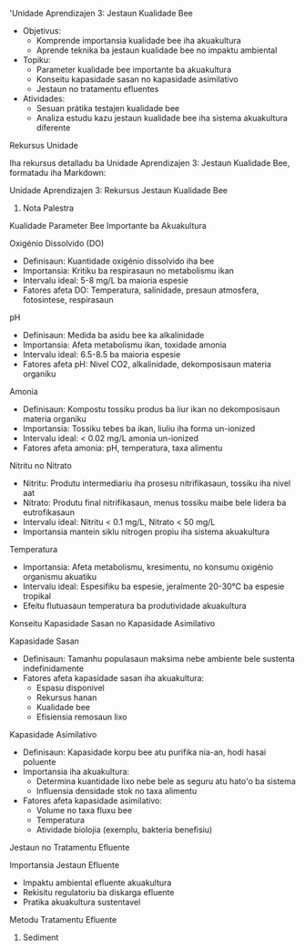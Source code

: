 'Unidade Aprendizajen 3: Jestaun Kualidade Bee
- Objetivus:
  * Komprende importansia kualidade bee iha akuakultura
  * Aprende teknika ba jestaun kualidade bee no impaktu ambiental
- Topiku:
  * Parameter kualidade bee importante ba akuakultura
  * Konseitu kapasidade sasan no kapasidade asimilativo
  * Jestaun no tratamentu efluentes
- Atividades:
  * Sesuan prátika testajen kualidade bee
  * Analiza estudu kazu jestaun kualidade bee iha sistema akuakultura diferente

Rekursus Unidade

Iha rekursus detalladu ba Unidade Aprendizajen 3: Jestaun Kualidade Bee, formatadu iha Markdown:

Unidade Aprendizajen 3: Rekursus Jestaun Kualidade Bee

1. Nota Palestra

Kualidade Parameter Bee Importante ba Akuakultura

Oxigénio Dissolvido (DO)
- Definisaun: Kuantidade oxigénio dissolvido iha bee
- Importansia: Kritiku ba respirasaun no metabolismu ikan
- Intervalu ideal: 5-8 mg/L ba maioria espesie
- Fatores afeta DO: Temperatura, salinidade, presaun atmosfera, fotosintese, respirasaun

pH
- Definisaun: Medida ba asidu bee ka alkalinidade
- Importansia: Afeta metabolismu ikan, toxidade amonia
- Intervalu ideal: 6.5-8.5 ba maioria espesie
- Fatores afeta pH: Nivel CO2, alkalinidade, dekomposisaun materia organiku

Amonia
- Definisaun: Kompostu tossiku produs ba liur ikan no dekomposisaun materia organiku
- Importansia: Tossiku tebes ba ikan, liuliu iha forma un-ionized
- Intervalu ideal: < 0.02 mg/L amonia un-ionized
- Fatores afeta amonia: pH, temperatura, taxa alimentu

Nitritu no Nitrato
- Nitritu: Produtu intermediariu iha prosesu nitrifikasaun, tossiku iha nivel aat
- Nitrato: Produtu final nitrifikasaun, menus tossiku maibe bele lidera ba eutrofikasaun
- Intervalu ideal: Nitritu < 0.1 mg/L, Nitrato < 50 mg/L
- Importansia mantein siklu nitrogen propiu iha sistema akuakultura

Temperatura
- Importansia: Afeta metabolismu, kresimentu, no konsumu oxigénio organismu akuatiku
- Intervalu ideal: Espesifiku ba espesie, jeralmente 20-30°C ba espesie tropikal
- Efeitu flutuasaun temperatura ba produtividade akuakultura

Konseitu Kapasidade Sasan no Kapasidade Asimilativo

Kapasidade Sasan
- Definisaun: Tamanhu populasaun maksima nebe ambiente bele sustenta indefinidamente
- Fatores afeta kapasidade sasan iha akuakultura:
  * Espasu disponivel
  * Rekursus hanan
  * Kualidade bee
  * Efisiensia remosaun lixo

Kapasidade Asimilativo
- Definisaun: Kapasidade korpu bee atu purifika nia-an, hodi hasai poluente
- Importansia iha akuakultura:
  * Determina kuantidade lixo nebe bele as seguru atu hato'o ba sistema
  * Influensia densidade stok no taxa alimentu
- Fatores afeta kapasidade asimilativo:
  * Volume no taxa fluxu bee
  * Temperatura
  * Atividade biolojia (exemplu, bakteria benefisiu)

Jestaun no Tratamentu Efluente

Importansia Jestaun Efluente
- Impaktu ambiental efluente akuakultura
- Rekisitu regulatoriu ba diskarga efluente
- Pratika akuakultura sustentavel

Metodu Tratamentu Efluente
1. Sediment